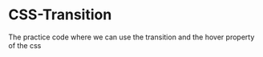 # CSS-Transition

The practice code where we can use the transition and the hover property of the css
